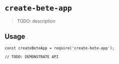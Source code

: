 # `create-bete-app`

> TODO: description

## Usage

```
const createBeteApp = require('create-bete-app');

// TODO: DEMONSTRATE API
```
